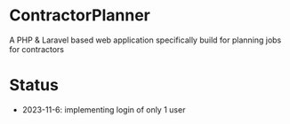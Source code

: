 # ContractorPlanner
A PHP &amp; Laravel based web application specifically build for planning jobs for contractors

# Status
* 2023-11-6: implementing login of only 1 user
